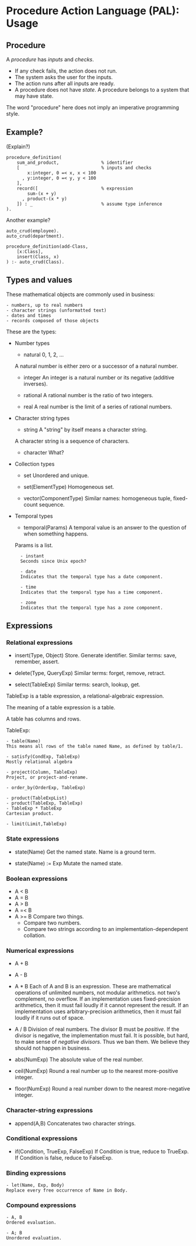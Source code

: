 # Procedure Action Language (PAL): Usage

## Procedure

A _procedure_ has _inputs_ and _checks_.

- If any check fails, the action does not run.
- The system asks the user for the inputs.
- The action runs after all inputs are ready.
- A procedure does not have _state_.
A procedure belongs to a system that may have state.

The word "procedure" here does not imply an imperative programming style.

## Example?

(Explain?)

```
procedure_definition(
    sum_and_product,                % identifier
    [                               % inputs and checks
        x:integer, 0 =< x, x < 100
      , y:integer, 0 =< y, y < 100
    ],
    record([                        % expression
        sum-(x + y)
      , product-(x * y)
    ]) : _                          % assume type inference
).
```

Another example?

```
auto_crud(employee).
auto_crud(department).

procedure_definition(add-Class,
    [x:Class],
    insert(Class, x)
) :- auto_crud(Class).
```

## Types and values

These mathematical objects are commonly used in business:

    - numbers, up to real numbers
    - character strings (unformatted text)
    - dates and times
    - records composed of those objects

These are the types:

- Number types

    - natural
    0, 1, 2, ...

    A natural number is either zero or a successor of a natural number.

    - integer
    An integer is a natural number or its negative (additive inverses).

    - rational
    A rational number is the ratio of two integers.

    - real
    A real number is the limit of a series of rational numbers.

- Character string types

    - string
    A "string" by itself means a character string.

    A character string is a sequence of characters.

    - character
    What?

- Collection types

    - set
    Unordered and unique.

    - set(ElementType)
    Homogeneous set.

    - vector(ComponentType)
    Similar names: homogeneous tuple, fixed-count sequence.

- Temporal types

    - temporal(Params)
    A temporal value is an answer to the question of when something happens.

    Params is a list.

        - instant
        Seconds since Unix epoch?

        - date
        Indicates that the temporal type has a date component.

        - time
        Indicates that the temporal type has a time component.

        - zone
        Indicates that the temporal type has a zone component.

## Expressions

### Relational expressions

- insert(Type, Object)
Store.
Generate identifier.
Similar terms: save, remember, assert.

- delete(Type, QueryExp)
Similar terms: forget, remove, retract.

- select(TableExp)
Similar terms: search, lookup, get.

TableExp is a table expression, a relational-algebraic expression.

The meaning of a table expression is a table.

A table has columns and rows.

TableExp:

    - table(Name)
    This means all rows of the table named Name, as defined by table/1.

    - satisfy(CondExp, TableExp)
    Mostly relational algebra

    - project(Column, TableExp)
    Project, or project-and-rename.

    - order_by(OrderExp, TableExp)

    - product(TableExpList)
    - product(TableExp, TableExp)
    - TableExp * TableExp
    Cartesian product.

    - limit(Limit,TableExp)

### State expressions

- state(Name)
Get the named state.
Name is a ground term.

- state(Name) := Exp
Mutate the named state.

### Boolean expressions

- A < B
- A = B
- A > B
- A =< B
- A >= B
Compare two things.
    - Compare two numbers.
    - Compare two strings according to an implementation-dependepent collation.

### Numerical expressions

- A + B
- A - B
- A * B
Each of A and B is an expression.
These are mathematical operations of unlimited numbers,
not modular arithmetics. not two's complement, no overflow.
If an implementation uses fixed-precision arithmetics,
then it must fail loudly if it cannot represent the result.
If an implementation uses arbitrary-precision arithmetics,
then it must fail loudly if it runs out of space.

- A / B
Division of real numbers.
The divisor B must be _positive_.
If the divisor is negative, the implementation must fail.
It is possible, but hard, to make sense of _negative divisors_.
Thus we ban them.
We believe they should not happen in business.

- abs(NumExp)
The absolute value of the real number.

- ceil(NumExp)
Round a real number up to the nearest more-positive integer.

- floor(NumExp)
Round a real number down to the nearest more-negative integer.

### Character-string expressions

- append(A,B)
Concatenates two character strings.

### Conditional expressions

- if(Condition, TrueExp, FalseExp)
If Condition is true, reduce to TrueExp.
If Condition is false, reduce to FalseExp.

### Binding expressions

    - let(Name, Exp, Body)
    Replace every free occurrence of Name in Body.

### Compound expressions

    - A, B
    Ordered evaluation.

    - A; B
    Unordered evaluation.
